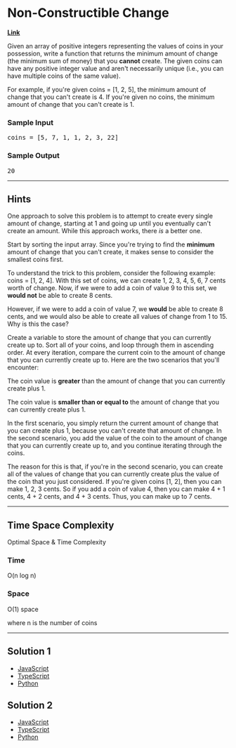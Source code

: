 # Non-Constructible Change

[**Link**](https://www.algoexpert.io/questions/Non-Constructible%20Change)

Given an array of positive integers representing the values of coins in your possession, write a function that returns the minimum amount of change (the minimum sum of money) that you <b>cannot</b> create. The given coins can have any positive integer value and aren't necessarily unique (i.e., you can have multiple coins of the same value).

For example, if you're given <span>coins = [1, 2, 5]</span>, the minimum amount of change that you can't create is <span>4</span>. If you're given no coins, the minimum amount of change that you can't create is <span>1</span>.

</p>
<h3>Sample Input</h3>
<pre><span>coins</span> = [5, 7, 1, 1, 2, 3, 22]
</pre>
<h3>Sample Output</h3>
<pre>20
</pre></div>

---

## Hints

One approach to solve this problem is to attempt to create every single amount of change, starting at 1 and going up until you eventually can't create an amount. While this approach works, there <i>is</i> a better one.

Start by sorting the input array. Since you're trying to find the <b>minimum</b> amount of change that you can't create, it makes sense to consider the smallest coins first.

To understand the trick to this problem, consider the following example: <span>coins = [1, 2, 4]</span>. With this set of coins, we can create <span>1, 2, 3, 4, 5, 6, 7</span> cents worth of change. Now, if we were to add
a coin of value <span>9</span> to this set, we <b>would not</b> be able to create <span>8</span> cents.

However, if we were to add a coin of value <span>7</span>, we <b>would</b> be able to create <span>8</span> cents, and we would also be able to create all values of change from <span>1</span> to <span>15</span>. Why is this the case?

Create a variable to store the amount of change that you can currently create up to. Sort all of your coins, and loop through them in ascending order. At every iteration, compare the current coin to the amount of change that you can currently create up to. Here are the two scenarios that you'll encounter:

The coin value is <b>greater</b> than the amount of change that you can currently create plus 1.

The coin value is <b>smaller than or equal to</b> the amount of change that you can currently create plus 1.

In the first scenario, you simply return the current amount of change that you can create plus 1, because you can't create that amount of change. In the second scenario, you add the value of the coin to the amount of change that you can currently create up to, and you continue iterating through the coins.

The reason for this is that, if you're in the second scenario, you can create all of the values of change that you can currently create plus the value of the coin that you just considered. If you're given coins <span>[1, 2]</span>, then you can make <span>1, 2, 3</span> cents. So if you add a coin of value <span>4</span>, then you can make <span>4 + 1</span> cents, <span>4 + 2</span> cents, and <span>4 + 3</span> cents. Thus, you can make up to <span>7</span> cents.

---

## Time Space Complexity

Optimal Space &amp; Time Complexity

### Time

O(n log n)

### Space

O(1) space

where n is the number of coins

---

## Solution 1

- [JavaScript](./solution_1/non-constructible-change.js)
- [TypeScript](./solution_1/non-constructible-change.ts)
- [Python](./solution_1/non-constructible-change.py)

## Solution 2

- [JavaScript]()
- [TypeScript]()
- [Python]()
